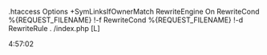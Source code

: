 .htaccess
    Options +SymLinksIfOwnerMatch
    RewriteEngine On
    RewriteCond %{REQUEST_FILENAME} !-f
    RewriteCond %{REQUEST_FILENAME} !-d
    RewriteRule . /index.php [L]



4:57:02
